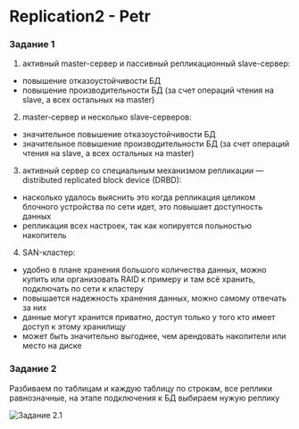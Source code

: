 # Replication2 - Petr

### Задание 1

1. активный master-сервер и пассивный репликационный slave-сервер:
 - повышение отказоустойчивости БД
 - повышение производительности БД (за счет операций чтения на slave, а всех остальных на master)
2. master-сервер и несколько slave-серверов:
 - значительное повышение отказоустойчивости БД
 - значительное повышение производительности БД (за счет операций чтения на slave, а всех остальных на master)
3. активный сервер со специальным механизмом репликации — distributed replicated block device (DRBD):
 - насколько удалось выяснить это когда репликация целиком блочного устройства по сети идет, это повышает доступность данных
 - репликация всех настроек, так как копируется польностью накопитель
4. SAN-кластер:
 - удобно в плане хранения большого количества данных, можно купить или организовать RAID к примеру и там всё хранить, подключать по сети к кластеру
 - повышается надежность хранения данных, можно самому отвечать за них
 - данные могут хранится приватно, доступ только у того кто имеет доступ к этому хранилищу
 - может быть значительно выгоднее, чем арендовать накопители или место на диске

### Задание 2

Разбиваем по таблицам и каждую таблицу по строкам, все реплики равнозначные, на этапе подключения к БД выбираем нужую реплику

![Задание 2.1](https://github.com/tprvx/Netology/blob/Replication2/img/1.png?raw=true)
